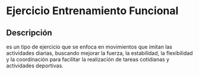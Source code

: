 # Ejercicio Entrenamiento Funcional


## Descripción
es un tipo de ejercicio que se enfoca en movimientos que imitan las actividades diarias, buscando mejorar la fuerza, la estabilidad, la flexibilidad y la coordinación para facilitar la realización de tareas cotidianas y actividades deportivas.
